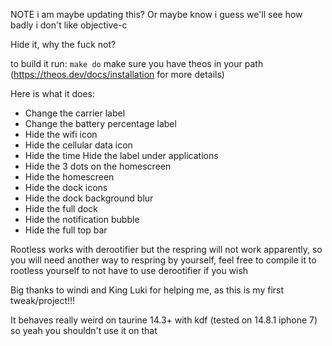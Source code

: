NOTE i am maybe updating this? Or maybe know i guess we'll see how badly i don't like objective-c

Hide it, why the fuck not?

to build it run: ```make do```
make sure you have theos in your path (https://theos.dev/docs/installation for more details)

Here is what it does: 
- Change the carrier label 
- Change the battery percentage label 
- Hide the wifi icon 
- Hide the cellular data icon 
- Hide the time Hide the label under applications 
- Hide the 3 dots on the homescreen 
- Hide the homescreen 
- Hide the dock icons 
- Hide the dock background blur 
- Hide the full dock 
- Hide the notification bubble 
- Hide the full top bar

Rootless works with derootifier but the respring will not work apparently, so you will need another way to respring by yourself, feel free to compile it to rootless yourself to not have to use derootifier if you wish

Big thanks to windi and King Luki for helping me, as this is my first tweak/project!!!

It behaves really weird on taurine 14.3+ with kdf (tested on 14.8.1 iphone 7) so yeah you shouldn't use it on that
